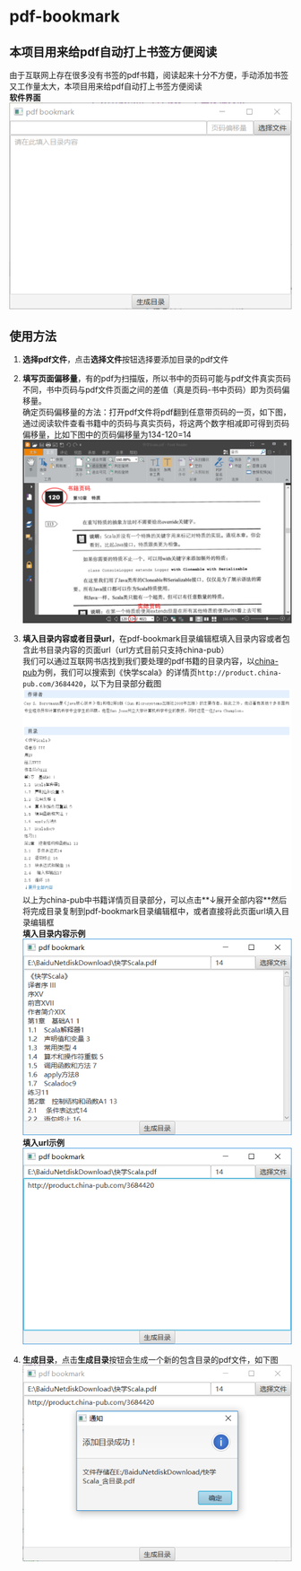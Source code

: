 # pdf-bookmark
## 本项目用来给pdf自动打上书签方便阅读
由于互联网上存在很多没有书签的pdf书籍，阅读起来十分不方便，手动添加书签又工作量太大，本项目用来给pdf自动打上书签方便阅读
<br />**软件界面**
<br />![](./img/main_gui.png)

## 使用方法
1. **选择pdf文件**，点击**选择文件**按钮选择要添加目录的pdf文件
2. **填写页面偏移量**，有的pdf为扫描版，所以书中的页码可能与pdf文件真实页码不同，书中页码与pdf文件页面之间的差值（真是页码-书中页码）即为页码偏移量。
<br />确定页码偏移量的方法：打开pdf文件将pdf翻到任意带页码的一页，如下图，通过阅读软件查看书籍中的页码与真实页码，将这两个数字相减即可得到页码偏移量，比如下图中的页码偏移量为134-120=14
![](./img/page_offset_m.png)
3. **填入目录内容或者目录url**，在pdf-bookmark目录编辑框填入目录内容或者包含此书目录内容的页面url（url方式目前只支持china-pub）
<br />我们可以通过互联网书店找到我们要处理的pdf书籍的目录内容，以[china-pub](http://www.china-pub.com/)为例，我们可以搜索到《快学scala》的详情页`http://product.china-pub.com/3684420`，以下为目录部分截图
![](./img/scala_exp_cp.png)
<br />以上为china-pub中书籍详情页目录部分，可以点击**↓展开全部内容**然后将完成目录复制到pdf-bookmark目录编辑框中，或者直接将此页面url填入目录编辑框
<br />**填入目录内容示例**
<br />![](./img/scala_exp_bm1.png)
<br />**填入url示例**
<br />![](./img/scala_exp_bm2.png)

4. **生成目录**，点击**生成目录**按钮会生成一个新的包含目录的pdf文件，如下图
<br />![](./img/scala_exp_bm3.png)
